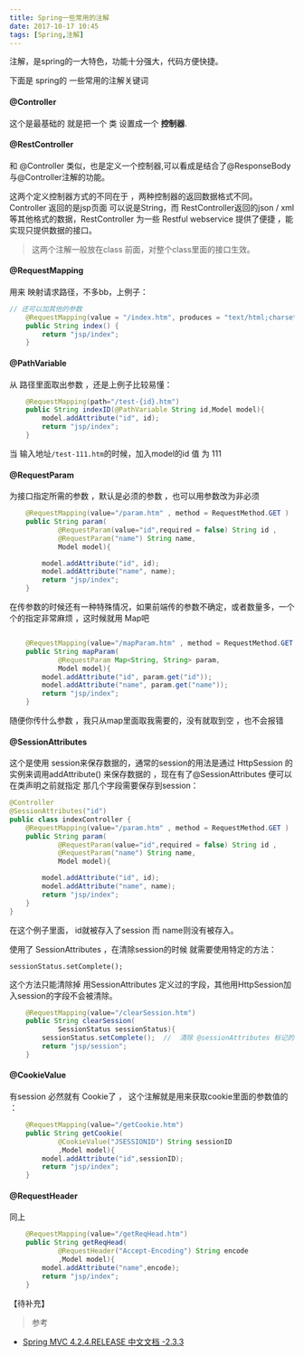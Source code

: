 ```yaml
---
title: Spring一些常用的注解
date: 2017-10-17 10:45
tags: [Spring,注解]
---
```



注解，是spring的一大特色，功能十分强大，代码方便快捷。
<!--more-->
下面是 spring的 一些常用的注解关键词

#### @Controller

这个是最基础的 就是把一个 类 设置成一个 **控制器**.


#### @RestController
和 @Controller    类似，也是定义一个控制器,可以看成是结合了@ResponseBody与@Controller注解的功能。

这两个定义控制器方式的不同在于 ，两种控制器的返回数据格式不同。
Controller 返回的是jsp页面 可以说是String，而 RestController返回的json / xml 等其他格式的数据，RestController 为一些 Restful webservice 提供了便捷 ，能实现只提供数据的接口。

> 这两个注解一般放在class 前面，对整个class里面的接口生效。


#### @RequestMapping

用来 映射请求路径，不多bb，上例子：
```java
// 还可以加其他的参数
	@RequestMapping(value = "/index.htm", produces = "text/html;charset=UTF-8")
	public String index() {
		return "jsp/index";
	}
```

#### @PathVariable

从 路径里面取出参数 ，还是上例子比较易懂：
```java
	@RequestMapping(path="/test-{id}.htm")
	public String indexID(@PathVariable String id,Model model){
		model.addAttribute("id", id);
		return "jsp/index";
	}
```
当 输入地址``` /test-111.htm ```的时候，加入model的id 值 为 111


#### @RequestParam
为接口指定所需的参数 ，默认是必须的参数 ，也可以用参数改为非必须
```java
	@RequestMapping(value="/param.htm" , method = RequestMethod.GET )
	public String param(
			@RequestParam(value="id",required = false) String id ,
			@RequestParam("name") String name,
			Model model){

		model.addAttribute("id", id);
		model.addAttribute("name", name);
		return "jsp/index";
	}

```
在传参数的时候还有一种特殊情况，如果前端传的参数不确定，或者数量多，一个个的指定非常麻烦 ，这时候就用 Map吧
```java

	@RequestMapping(value="/mapParam.htm" , method = RequestMethod.GET )
	public String mapParam(
			@RequestParam Map<String, String> param,
			Model model){
		model.addAttribute("id", param.get("id"));
		model.addAttribute("name", param.get("name"));
		return "jsp/index";
	}
```

随便你传什么参数 ，我只从map里面取我需要的，没有就取到空 ，也不会报错

#### @SessionAttributes

这个是使用 session来保存数据的，通常的session的用法是通过 HttpSession 的实例来调用addAttribute() 来保存数据的 ，现在有了@SessionAttributes 便可以在类声明之前就指定 那几个字段需要保存到session：

```java
@Controller
@SessionAttributes("id")
public class indexController {
    @RequestMapping(value="/param.htm" , method = RequestMethod.GET )
	public String param(
			@RequestParam(value="id",required = false) String id ,
			@RequestParam("name") String name,
			Model model){

		model.addAttribute("id", id);
		model.addAttribute("name", name);
		return "jsp/index";
	}
}

```
在这个例子里面， id就被存入了session 而 name则没有被存入。

使用了 SessionAttributes ，在清除session的时候 就需要使用特定的方法：

    sessionStatus.setComplete();

这个方法只能清除掉 用SessionAttributes 定义过的字段，其他用HttpSession加入session的字段不会被清除。
```java
	@RequestMapping(value="/clearSession.htm")
	public String clearSession(
			SessionStatus sessionStatus){
		sessionStatus.setComplete();  //  清除 @sessionAttributes 标记的session属性值
		return "jsp/session";
	}
```


#### @CookieValue
有session 必然就有 Cookie了 ， 这个注解就是用来获取cookie里面的参数值的 ：
```java
	@RequestMapping(value="/getCookie.htm")
	public String getCookie(
			@CookieValue("JSESSIONID") String sessionID
			,Model model){
		model.addAttribute("id",sessionID);
		return "jsp/index";
	}
```


#### @RequestHeader
同上

```java
	@RequestMapping(value="/getReqHead.htm")
	public String getReqHead(
			@RequestHeader("Accept-Encoding") String encode
			,Model model){
		model.addAttribute("name",encode);
		return "jsp/index";
	}
```


【待补充】



> 参考
- [Spring MVC 4.2.4.RELEASE 中文文档 -2.3.3](https://linesh.gitbooks.io/spring-mvc-documentation-linesh-translation/content/publish/21-3/3-defining-@requestmapping-handler-methods.html)
